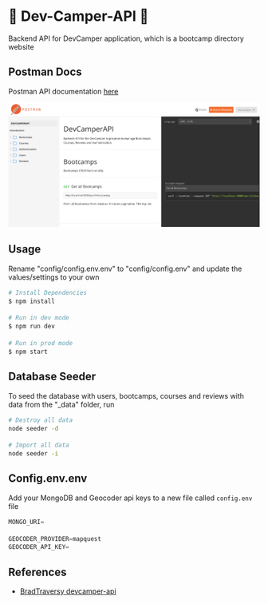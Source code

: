 # 📖 Dev-Camper-API 📖

Backend API for DevCamper application, which is a bootcamp directory website

## Postman Docs

Postman API documentation [here](https://documenter.getpostman.com/view/9366343/SWTK3ZQF?version=latest)

![postman-docs](images/postman-docs.png)

## Usage

Rename "config/config.env.env" to "config/config.env" and update the values/settings to your own

```bash
# Install Dependencies
$ npm install

# Run in dev mode
$ npm run dev

# Run in prod mode
$ npm start
```

## Database Seeder

To seed the database with users, bootcamps, courses and reviews with data from the "\_data" folder, run

```bash
# Destroy all data
node seeder -d

# Import all data
node seeder -i
```

## Config.env.env

Add your MongoDB and Geocoder api keys to a new file called `config.env` file

```javascript
MONGO_URI=

GEOCODER_PROVIDER=mapquest
GEOCODER_API_KEY=
```

## References

- [BradTraversy devcamper-api](https://github.com/bradtraversy/devcamper-api)
